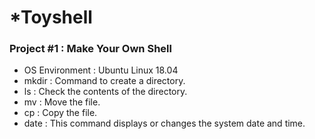 # *Toyshell

### Project #1 : Make Your Own Shell
 
 - OS Environment : Ubuntu Linux 18.04
 - mkdir : Command to create a directory. 
 - ls : Check the contents of the directory.
 - mv : Move the file.
 - cp : Copy the file.
 - date : This command displays or changes the system date and time.
